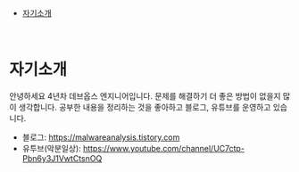 - [자기소개](#자기소개)

<br>

# 자기소개
안녕하세요 4년차 데브옵스 엔지니어입니다. 문제를 해결하기 더 좋은 방법이 없을지 많이 생각합니다. 공부한 내용을 정리하는 것을 좋아하고 블로그, 유튜브를 운영하고 있습니다.
* 블로그: https://malwareanalysis.tistory.com
* 유투브(악분일상): https://www.youtube.com/channel/UC7ctp-Pbn6y3J1VwtCtsnOQ

<br>

